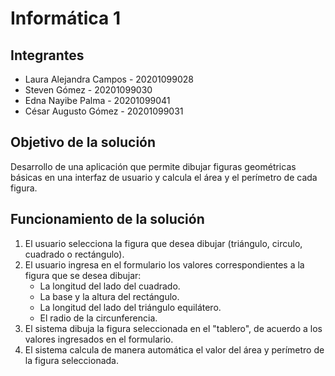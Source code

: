 # Informática 1

## Integrantes

* Laura Alejandra Campos - 20201099028
* Steven Gómez - 20201099030
* Edna Nayibe Palma - 20201099041
* César Augusto Gómez - 20201099031

## Objetivo de la solución
Desarrollo de una aplicación que permite dibujar figuras geométricas básicas en una interfaz de usuario y calcula el área y el perímetro de cada figura.

## Funcionamiento de la solución
1. El usuario selecciona la figura que desea dibujar (triángulo, circulo, cuadrado o rectángulo).
2. El usuario ingresa en el formulario los valores correspondientes a la figura que se desea dibujar:
    - La longitud del lado del cuadrado.
    - La base y la altura del rectángulo.
    - La longitud del lado del triángulo equilátero.
    - El radio de la circunferencia.
3. El sistema dibuja la figura seleccionada en el "tablero", de acuerdo a los valores ingresados en el formulario.
4. El sistema calcula de manera automática el valor del área y perímetro de la figura seleccionada.